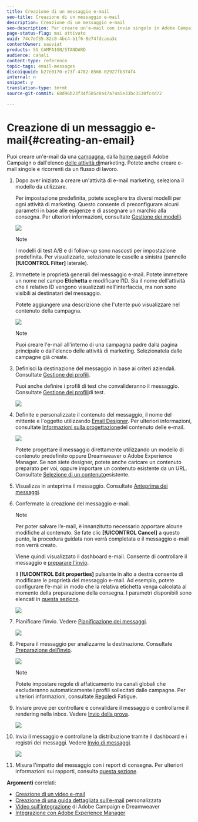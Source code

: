 ```yaml
---
title: Creazione di un messaggio e-mail
seo-title: Creazione di un messaggio e-mail
description: Creazione di un messaggio e-mail
seo-description: Per creare un'e-mail con invio singolo in Adobe Campaign, procedi come indicato di seguito.
page-status-flag: mai attivato
uuid: 74c7ef35-82c0-4bc4-b1f6-8e74fdcaea3c
contentOwner: sauviat
products: SG_CAMPAIGN/STANDARD
audience: canali
content-type: reference
topic-tags: email-messages
discoiquuid: b27e0170-e73f-4782-8568-02927fb374f4
internal: n
snippet: y
translation-type: tm+mt
source-git-commit: 68d96b23f34f505c0a47a74a5e33bc3530fc4d72

---
```



# Creazione di un messaggio e-mail{#creating-an-email}

Puoi creare un'e-mail da una [campagna](../../start/using/marketing-activities.md#creating-a-marketing-activity), dalla [home page](../../start/using/interface-description.md#home-page)di Adobe Campaign o dall'elenco [delle attività di](../../start/using/marketing-activities.md#about-marketing-activities)marketing. Potete anche creare e-mail singole e ricorrenti da un flusso di lavoro.

1. Dopo aver iniziato a creare un'attività di e-mail marketing, seleziona il modello da utilizzare.

   Per impostazione predefinita, potete scegliere tra diversi modelli per ogni attività di marketing. Questo consente di preconfigurare alcuni parametri in base alle esigenze e di assegnare un marchio alla consegna. Per ulteriori informazioni, consultate [Gestione dei modelli](../../start/using/about-templates.md).

   ![](assets/email_creation_1.png)

   >[!NOTE]
   >
   >I modelli di test A/B e di follow-up sono nascosti per impostazione predefinita. Per visualizzarle, selezionate le caselle a sinistra (pannello **[!UICONTROL Filter]** laterale).

1. Immettete le proprietà generali del messaggio e-mail. Potete immettere un nome nel campo **Etichetta** e modificare l’ID. Sia il nome dell'attività che il relativo ID vengono visualizzati nell'interfaccia, ma non sono visibili ai destinatari del messaggio.

   Potete aggiungere una descrizione che l'utente può visualizzare nel contenuto della campagna.

   ![](assets/email_creation_2.png)

   >[!NOTE]
   >
   >Puoi creare l'e-mail all'interno di una campagna padre dalla pagina principale o dall'elenco delle attività di marketing. Selezionatela dalle campagne già create.

1. Definisci la destinazione del messaggio in base ai criteri aziendali. Consultate [Gestione dei profili](../../audiences/using/about-profiles.md).

   Puoi anche definire i profili di test che convalideranno il messaggio. Consultate [Gestione dei profili](../../sending/using/managing-test-profiles-and-sending-proofs.md#managing-test-profiles)di test.

   ![](assets/email_creation_3.png)

1. Definite e personalizzate il contenuto del messaggio, il nome del mittente e l'oggetto utilizzando [Email Designer](../../designing/using/overview.md). Per ulteriori informazioni, consultate [Informazioni sulla progettazione](../../designing/using/overview.md)del contenuto delle e-mail.

   ![](assets/email_creation_4.png)

   Potete progettare il messaggio direttamente utilizzando un modello di contenuto predefinito oppure Dreamweaver o Adobe Experience Manager. Se non siete designer, potete anche caricare un contenuto preparato per voi, oppure importare un contenuto esistente da un URL. Consultate [Selezione di un contenuto](../../designing/using/using-existing-content.md)esistente.

1. Visualizza in anteprima il messaggio. Consultate [Anteprima dei messaggi](../../sending/using/previewing-messages.md).
1. Confermate la creazione del messaggio e-mail.

   >[!NOTE]
   >
   >Per poter salvare l’e-mail, è innanzitutto necessario apportare alcune modifiche al contenuto. Se fate clic **[!UICONTROL Cancel]** a questo punto, la procedura guidata non verrà completata e il messaggio e-mail non verrà creato.

   Viene quindi visualizzato il dashboard e-mail. Consente di controllare il messaggio e [preparare l'invio](../../sending/using/preparing-the-send.md).

   Il **[!UICONTROL Edit properties]** pulsante in alto a destra consente di modificare le proprietà del messaggio e-mail. Ad esempio, potete configurare l’e-mail in modo che la relativa etichetta venga calcolata al momento della preparazione della consegna.  I parametri disponibili sono elencati in [questa sezione](../../administration/using/configuring-email-channel.md#list-of-email-properties).

   ![](assets/delivery_dashboard_2.png)

1. Pianificare l’invio. Vedere [Pianificazione dei messaggi](../../sending/using/about-scheduling-messages.md).

   ![](assets/delivery_planning.png)

1. Prepara il messaggio per analizzarne la destinazione. Consultate [Preparazione dell’invio](../../sending/using/confirming-the-send.md).

   ![](assets/preparing_delivery_2.png)

   >[!NOTE]
   >
   >Potete impostare regole di affaticamento tra canali globali che escluderanno automaticamente i profili sollecitati dalle campagne. Per ulteriori informazioni, consultate [Regole](../../administration/using/fatigue-rules.md)di Fatigue.

1. Inviare prove per controllare e convalidare il messaggio e controllarne il rendering nella inbox. Vedere [Invio della prova](../../sending/using/managing-test-profiles-and-sending-proofs.md#sending-proofs).

   ![](assets/bat_select.png)

1. Invia il messaggio e controllane la distribuzione tramite il dashboard e i registri dei messaggi. Vedere [Invio di messaggi](../../sending/using/confirming-the-send.md).

   ![](assets/confirm_delivery.png)

1. Misura l'impatto del messaggio con i report di consegna. Per ulteriori informazioni sui rapporti, consulta [questa sezione](../../reporting/using/about-dynamic-reports.md).

**Argomenti** correlati:

* [Creazione di un video e-mail](https://helpx.adobe.com/campaign/kt/acs/using/acs-create-email-from-homepage-feature-video-use.html)
* [Creazione di una guida dettagliata sull’e-mail](https://docs.campaign.adobe.com/doc/standard/getting_started/en/ACS_GettingStartedEmail.html) personalizzata
* [Video sull'integrazione](https://helpx.adobe.com/campaign/kt/acs/using/acs-dreamweaver-integration-feature-video-use.html) di Adobe Campaign e Dreamweaver
* [Integrazione con Adobe Experience Manager](../../integrating/using/integrating-with-experience-manager.md)

